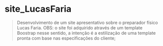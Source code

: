 # site_LucasFaria
<blockquote>Desenvolvimento de um site apresentativo sobre o preparador físico Lucas Faria.
OBS: o site foi adquirido através de um template Boostrap nesse sentido, a intenção é a estilização de uma template pronta com base nas especificações do cliente;
